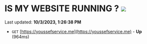 # IS MY WEBSITE RUNNING ? [![](https://img.shields.io/static/v1?label=Sponsor&message=%E2%9D%A4&logo=GitHub&color=%23fe8e86)](https://github.com/sponsors/<username>)

Last updated: **10/3/2023, 1:26:38 PM**

- `GET` [https://youssefservice.me](https://youssefservice.me) - **Up** (964ms)
